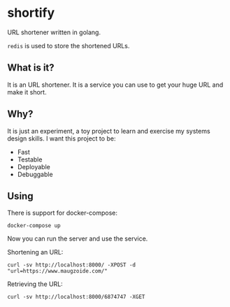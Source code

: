 # shortify

URL shortener written in golang.

`redis` is used to store the shortened URLs.

## What is it?

It is an URL shortener. It is a service you can use to get your huge URL and make it short.

## Why?

It is just an experiment, a toy project to learn and exercise my systems design skills.
I want this project to be:

* Fast
* Testable
* Deployable
* Debuggable

## Using

There is support for docker-compose:

```
docker-compose up
```

Now you can run the server and use the service.

Shortening an URL:

```
curl -sv http://localhost:8000/ -XPOST -d "url=https://www.maugzoide.com/"
```

Retrieving the URL:

```
curl -sv http://localhost:8000/6874747 -XGET
```
